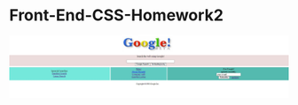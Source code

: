 # Front-End-CSS-Homework2
![github](https://github.com/KaderErgin/CSS/blob/main/Front_End-CSS_Homework2/images/google.jpg)
